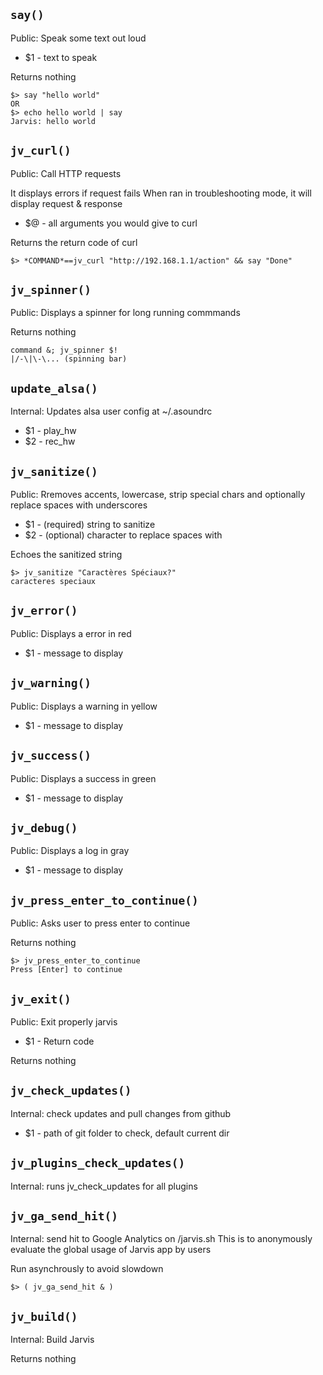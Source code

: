 `say()`
-------

Public: Speak some text out loud
* $1 - text to speak

Returns nothing

    $> say "hello world"
    OR
    $> echo hello world | say
    Jarvis: hello world


`jv_curl()`
-----------

Public: Call HTTP requests

It displays errors if request fails When ran in troubleshooting mode, it will display request & response
* $@ - all arguments you would give to curl

Returns the return code of curl

    $> *COMMAND*==jv_curl "http://192.168.1.1/action" && say "Done"


`jv_spinner()`
--------------

Public: Displays a spinner for long running commmands

Returns nothing

    command &; jv_spinner $!
    |/-\|\-\... (spinning bar)


`update_alsa()`
---------------

Internal: Updates alsa user config at ~/.asoundrc
* $1 - play_hw
* $2 - rec_hw


`jv_sanitize()`
---------------

Public: Rremoves accents, lowercase, strip special chars and optionally replace spaces with underscores
* $1 - (required) string to sanitize
* $2 - (optional) character to replace spaces with

Echoes the sanitized string

    $> jv_sanitize "Caractères Spéciaux?"
    caracteres speciaux


`jv_error()`
------------

Public: Displays a error in red
* $1 - message to display


`jv_warning()`
--------------

Public: Displays a warning in yellow
* $1 - message to display


`jv_success()`
--------------

Public: Displays a success in green
* $1 - message to display


`jv_debug()`
------------

Public: Displays a log in gray
* $1 - message to display


`jv_press_enter_to_continue()`
------------------------------

Public: Asks user to press enter to continue

Returns nothing

    $> jv_press_enter_to_continue
    Press [Enter] to continue


`jv_exit()`
-----------

Public: Exit properly jarvis
* $1 - Return code

Returns nothing


`jv_check_updates()`
--------------------

Internal: check updates and pull changes from github
* $1 - path of git folder to check, default current dir


`jv_plugins_check_updates()`
----------------------------

Internal: runs jv_check_updates for all plugins


`jv_ga_send_hit()`
------------------

Internal: send hit to Google Analytics on /jarvis.sh This is to anonymously evaluate the global usage of Jarvis app by users

Run asynchrously to avoid slowdown

    $> ( jv_ga_send_hit & )


`jv_build()`
------------

Internal: Build Jarvis

Returns nothing


